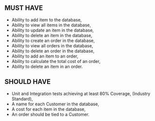 **MUST HAVE**
--------------
- Ability to add item to the database,
- Ability to view all items in the database,
- Ability to update an item in the database,
- Ability to delete an item in the database,
- Ability to create an order in the database,
- Ability to view all orders in the database,
- Ability to delete an order in the database,
- Ability to add an item to an order,
- Ability to calculate the total cost of an order,
- Ability to delete an item in an order.

**SHOULD HAVE**
---------------
- Unit and Integration tests achieving at least 80% Coverage, (Industry Standard),
- A name for each Customer in the database,
- A cost for each item in the database,
- An order should be tied to a Customer.

